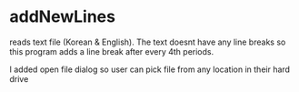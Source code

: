 # addNewLines
reads text file (Korean &amp; English). 
The text doesnt have any line breaks so this program adds a line break after every 4th periods.

I added open file dialog so user can pick file from any location in their hard drive
